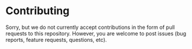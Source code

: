 <!--
Copyright (C) 2023 Mitsubishi Electric Research Laboratories (MERL)

SPDX-License-Identifier: AGPL-3.0-or-later
-->
# Contributing

Sorry, but we do not currently accept contributions in the form of pull requests
to this repository. However, you are welcome to post issues (bug reports, feature requests, questions, etc).
